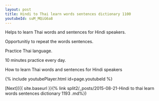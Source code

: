 ```yaml
---
layout: post
title: Hindi to Thai learn words sentences dictionary 1100 
youtubeId: suM_MQiG6a8
---
```

 
 
Helps to learn Thai words and sentences for Hindi speakers.

Opportunitiy to repeat the words sentences. 

Practice Thai language. 
 
10 minutes practice every day. 
 
How to learn Thai words and sentences for Hindi speakers 
 
{% include youtubePlayer.html id=page.youtubeId %}
 
 
[Next]({{ site.baseurl }}{% link  split2/_posts/2015-08-21-Hindi to thai learn words sentences dictionary 1193 .md%})
 

